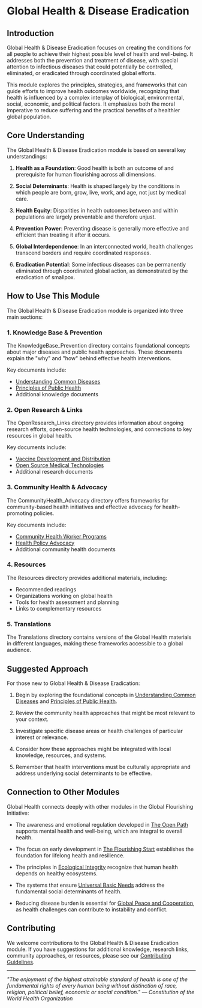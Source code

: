 # Global Health & Disease Eradication

## Introduction

Global Health & Disease Eradication focuses on creating the conditions for all people to achieve their highest possible level of health and well-being. It addresses both the prevention and treatment of disease, with special attention to infectious diseases that could potentially be controlled, eliminated, or eradicated through coordinated global efforts.

This module explores the principles, strategies, and frameworks that can guide efforts to improve health outcomes worldwide, recognizing that health is influenced by a complex interplay of biological, environmental, social, economic, and political factors. It emphasizes both the moral imperative to reduce suffering and the practical benefits of a healthier global population.

## Core Understanding

The Global Health & Disease Eradication module is based on several key understandings:

1. **Health as a Foundation**: Good health is both an outcome of and prerequisite for human flourishing across all dimensions.

2. **Social Determinants**: Health is shaped largely by the conditions in which people are born, grow, live, work, and age, not just by medical care.

3. **Health Equity**: Disparities in health outcomes between and within populations are largely preventable and therefore unjust.

4. **Prevention Power**: Preventing disease is generally more effective and efficient than treating it after it occurs.

5. **Global Interdependence**: In an interconnected world, health challenges transcend borders and require coordinated responses.

6. **Eradication Potential**: Some infectious diseases can be permanently eliminated through coordinated global action, as demonstrated by the eradication of smallpox.

## How to Use This Module

The Global Health & Disease Eradication module is organized into three main sections:

### 1. Knowledge Base & Prevention

The KnowledgeBase_Prevention directory contains foundational concepts about major diseases and public health approaches. These documents explain the "why" and "how" behind effective health interventions.

Key documents include:
- [Understanding Common Diseases](KnowledgeBase_Prevention/01_UnderstandingCommonDiseases.md)
- [Principles of Public Health](KnowledgeBase_Prevention/02_PrinciplesOfPublicHealth.md)
- Additional knowledge documents

### 2. Open Research & Links

The OpenResearch_Links directory provides information about ongoing research efforts, open-source health technologies, and connections to key resources in global health.

Key documents include:
- [Vaccine Development and Distribution](OpenResearch_Links/01_VaccineDevelopmentDistribution.md)
- [Open Source Medical Technologies](OpenResearch_Links/02_OpenSourceMedicalTechnologies.md)
- Additional research documents

### 3. Community Health & Advocacy

The CommunityHealth_Advocacy directory offers frameworks for community-based health initiatives and effective advocacy for health-promoting policies.

Key documents include:
- [Community Health Worker Programs](CommunityHealth_Advocacy/01_CommunityHealthWorkerPrograms.md)
- [Health Policy Advocacy](CommunityHealth_Advocacy/02_HealthPolicyAdvocacy.md)
- Additional community health documents

### 4. Resources

The Resources directory provides additional materials, including:
- Recommended readings
- Organizations working on global health
- Tools for health assessment and planning
- Links to complementary resources

### 5. Translations

The Translations directory contains versions of the Global Health materials in different languages, making these frameworks accessible to a global audience.

## Suggested Approach

For those new to Global Health & Disease Eradication:

1. Begin by exploring the foundational concepts in [Understanding Common Diseases](KnowledgeBase_Prevention/01_UnderstandingCommonDiseases.md) and [Principles of Public Health](KnowledgeBase_Prevention/02_PrinciplesOfPublicHealth.md).

2. Review the community health approaches that might be most relevant to your context.

3. Investigate specific disease areas or health challenges of particular interest or relevance.

4. Consider how these approaches might be integrated with local knowledge, resources, and systems.

5. Remember that health interventions must be culturally appropriate and address underlying social determinants to be effective.

## Connection to Other Modules

Global Health connects deeply with other modules in the Global Flourishing Initiative:

- The awareness and emotional regulation developed in [The Open Path](../../00_TheOpenPath/README.md) supports mental health and well-being, which are integral to overall health.

- The focus on early development in [The Flourishing Start](../01_TheFlourishingStart/README.md) establishes the foundation for lifelong health and resilience.

- The principles in [Ecological Integrity](../02_EcologicalIntegrity/README.md) recognize that human health depends on healthy ecosystems.

- The systems that ensure [Universal Basic Needs](../03_UniversalBasicNeeds/README.md) address the fundamental social determinants of health.

- Reducing disease burden is essential for [Global Peace and Cooperation](../05_GlobalPeace_Cooperation/README.md), as health challenges can contribute to instability and conflict.

## Contributing

We welcome contributions to the Global Health & Disease Eradication module. If you have suggestions for additional knowledge, research links, community approaches, or resources, please see our [Contributing Guidelines](../CONTRIBUTING.md).

---

*"The enjoyment of the highest attainable standard of health is one of the fundamental rights of every human being without distinction of race, religion, political belief, economic or social condition." — Constitution of the World Health Organization*
